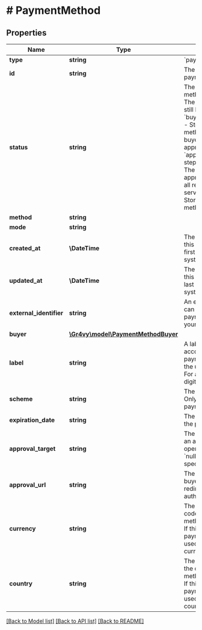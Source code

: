 # # PaymentMethod

## Properties

Name | Type | Description | Notes
------------ | ------------- | ------------- | -------------
**type** | **string** | &#x60;payment-method&#x60;. | [optional]
**id** | **string** | The unique ID of the payment method. | [optional]
**status** | **string** | The state of the payment method.  - &#x60;processing&#x60; - The payment method is still being stored. - &#x60;buyer_approval_required&#x60; - Storing the payment method requires   the buyer to provide approval. Follow the &#x60;approval_url&#x60; for next steps. - &#x60;succeeded&#x60; - The payment method is approved and stored with all   relevant payment services. - &#x60;failed&#x60; - Storing the payment method did not succeed. | [optional]
**method** | **string** |  | [optional]
**mode** | **string** |  | [optional]
**created_at** | **\DateTime** | The date and time when this payment method was first created in our system. | [optional]
**updated_at** | **\DateTime** | The date and time when this payment method was last updated in our system. | [optional]
**external_identifier** | **string** | An external identifier that can be used to match the payment method against your own records. | [optional]
**buyer** | [**\Gr4vy\model\PaymentMethodBuyer**](PaymentMethodBuyer.md) |  | [optional]
**label** | **string** | A label for the card or the account. For a &#x60;paypal&#x60; payment method this is the user&#39;s email address. For a card it is the last 4 digits of the card. | [optional]
**scheme** | **string** | The scheme of the card. Only applies to card payments. | [optional]
**expiration_date** | **string** | The expiration date for the payment method. | [optional]
**approval_target** | **string** | The browser target that an approval URL must be opened in. If &#x60;any&#x60; or &#x60;null&#x60;, then there is no specific requirement. | [optional]
**approval_url** | **string** | The optional URL that the buyer needs to be redirected to to further authorize their payment. | [optional]
**currency** | **string** | The ISO-4217 currency code that this payment method can be used for. If this value is &#x60;null&#x60; the payment method may be used for multiple currencies. | [optional]
**country** | **string** | The 2-letter ISO code of the country this payment method can be used for. If this value is &#x60;null&#x60; the payment method may be used in multiple countries. | [optional]

[[Back to Model list]](../../README.md#models) [[Back to API list]](../../README.md#endpoints) [[Back to README]](../../README.md)
